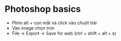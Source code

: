 # Photoshop basics

- Phím alt + con mắt và click vào chuột trái
- Vào image chọn trim
- File -> Export -> Save for web (ctrl + shift + alt + s)
